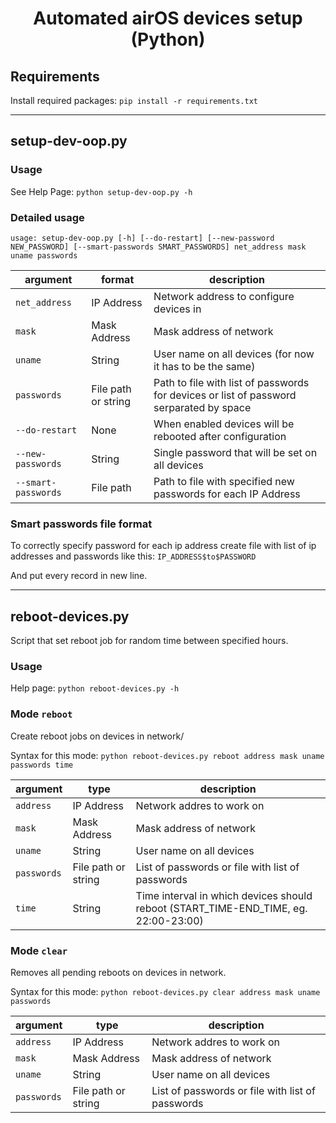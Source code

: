 <h1 align="center">Automated airOS devices setup (Python)</h1>

## Requirements

Install required packages: `pip install -r requirements.txt`

---

## setup-dev-oop.py

### Usage

See Help Page: `python setup-dev-oop.py -h`

### Detailed usage

`usage: setup-dev-oop.py [-h] [--do-restart] [--new-password NEW_PASSWORD] [--smart-passwords SMART_PASSWORDS] net_address mask uname passwords`

argument | format | description
-------- | ------ | -----------
`net_address` | IP Address | Network address to configure devices in
`mask` | Mask Address | Mask address of network
`uname` | String | User name on all devices (for now it has to be the same)
`passwords` | File path or string | Path to file with list of passwords for devices or list of password serparated by space
`--do-restart` | None | When enabled devices will be rebooted after configuration
`--new-passwords` | String | Single password that will be set on all devices
`--smart-passwords` | File path | Path to file with specified new passwords for each IP Address

### Smart passwords file format

To correctly specify password for each ip address create file with list of ip addresses and passwords like this: `IP_ADDRESS$to$PASSWORD`

And put every record in new line.

---

## reboot-devices.py

Script that set reboot job for random time between specified hours.

### Usage

Help page: `python reboot-devices.py -h`

### Mode `reboot`

Create reboot jobs on devices in network/

Syntax for this mode: `python reboot-devices.py reboot address mask uname passwords time`

argument | type | description
-------- | ---- | -----------
`address` | IP Address | Network addres to work on
`mask` | Mask Address | Mask address of network
`uname` | String | User name on all devices
`passwords` | File path or string | List of passwords or file with list of passwords
`time` | String | Time interval in which devices should reboot (START_TIME-END_TIME, eg. 22:00-23:00)

### Mode `clear`

Removes all pending reboots on devices in network.

Syntax for this mode: `python reboot-devices.py clear address mask uname passwords`

argument | type | description
-------- | ---- | -----------
`address` | IP Address | Network addres to work on
`mask` | Mask Address | Mask address of network
`uname` | String | User name on all devices
`passwords` | File path or string | List of passwords or file with list of passwords
